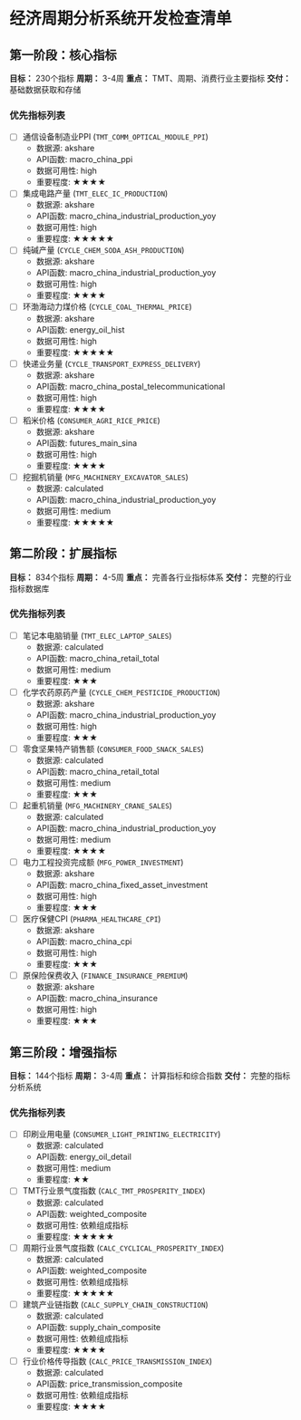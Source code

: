 # 经济周期分析系统开发检查清单

## 第一阶段：核心指标
**目标：** 230个指标
**周期：** 3-4周
**重点：** TMT、周期、消费行业主要指标
**交付：** 基础数据获取和存储

### 优先指标列表
- [ ] 通信设备制造业PPI (`TMT_COMM_OPTICAL_MODULE_PPI`)
  - 数据源: akshare
  - API函数: macro_china_ppi
  - 数据可用性: high
  - 重要程度: ★★★★
- [ ] 集成电路产量 (`TMT_ELEC_IC_PRODUCTION`)
  - 数据源: akshare
  - API函数: macro_china_industrial_production_yoy
  - 数据可用性: high
  - 重要程度: ★★★★★
- [ ] 纯碱产量 (`CYCLE_CHEM_SODA_ASH_PRODUCTION`)
  - 数据源: akshare
  - API函数: macro_china_industrial_production_yoy
  - 数据可用性: high
  - 重要程度: ★★★★
- [ ] 环渤海动力煤价格 (`CYCLE_COAL_THERMAL_PRICE`)
  - 数据源: akshare
  - API函数: energy_oil_hist
  - 数据可用性: high
  - 重要程度: ★★★★★
- [ ] 快递业务量 (`CYCLE_TRANSPORT_EXPRESS_DELIVERY`)
  - 数据源: akshare
  - API函数: macro_china_postal_telecommunicational
  - 数据可用性: high
  - 重要程度: ★★★★
- [ ] 稻米价格 (`CONSUMER_AGRI_RICE_PRICE`)
  - 数据源: akshare
  - API函数: futures_main_sina
  - 数据可用性: high
  - 重要程度: ★★★★
- [ ] 挖掘机销量 (`MFG_MACHINERY_EXCAVATOR_SALES`)
  - 数据源: calculated
  - API函数: macro_china_industrial_production_yoy
  - 数据可用性: medium
  - 重要程度: ★★★★★

## 第二阶段：扩展指标
**目标：** 834个指标
**周期：** 4-5周
**重点：** 完善各行业指标体系
**交付：** 完整的行业指标数据库

### 优先指标列表
- [ ] 笔记本电脑销量 (`TMT_ELEC_LAPTOP_SALES`)
  - 数据源: calculated
  - API函数: macro_china_retail_total
  - 数据可用性: medium
  - 重要程度: ★★★
- [ ] 化学农药原药产量 (`CYCLE_CHEM_PESTICIDE_PRODUCTION`)
  - 数据源: akshare
  - API函数: macro_china_industrial_production_yoy
  - 数据可用性: high
  - 重要程度: ★★★
- [ ] 零食坚果特产销售额 (`CONSUMER_FOOD_SNACK_SALES`)
  - 数据源: calculated
  - API函数: macro_china_retail_total
  - 数据可用性: medium
  - 重要程度: ★★★
- [ ] 起重机销量 (`MFG_MACHINERY_CRANE_SALES`)
  - 数据源: calculated
  - API函数: macro_china_industrial_production_yoy
  - 数据可用性: medium
  - 重要程度: ★★★★
- [ ] 电力工程投资完成额 (`MFG_POWER_INVESTMENT`)
  - 数据源: akshare
  - API函数: macro_china_fixed_asset_investment
  - 数据可用性: high
  - 重要程度: ★★★
- [ ] 医疗保健CPI (`PHARMA_HEALTHCARE_CPI`)
  - 数据源: akshare
  - API函数: macro_china_cpi
  - 数据可用性: high
  - 重要程度: ★★★
- [ ] 原保险保费收入 (`FINANCE_INSURANCE_PREMIUM`)
  - 数据源: akshare
  - API函数: macro_china_insurance
  - 数据可用性: high
  - 重要程度: ★★★

## 第三阶段：增强指标
**目标：** 144个指标
**周期：** 3-4周
**重点：** 计算指标和综合指数
**交付：** 完整的指标分析系统

### 优先指标列表
- [ ] 印刷业用电量 (`CONSUMER_LIGHT_PRINTING_ELECTRICITY`)
  - 数据源: calculated
  - API函数: energy_oil_detail
  - 数据可用性: medium
  - 重要程度: ★★
- [ ] TMT行业景气度指数 (`CALC_TMT_PROSPERITY_INDEX`)
  - 数据源: calculated
  - API函数: weighted_composite
  - 数据可用性: 依赖组成指标
  - 重要程度: ★★★★★
- [ ] 周期行业景气度指数 (`CALC_CYCLICAL_PROSPERITY_INDEX`)
  - 数据源: calculated
  - API函数: weighted_composite
  - 数据可用性: 依赖组成指标
  - 重要程度: ★★★★★
- [ ] 建筑产业链指数 (`CALC_SUPPLY_CHAIN_CONSTRUCTION`)
  - 数据源: calculated
  - API函数: supply_chain_composite
  - 数据可用性: 依赖组成指标
  - 重要程度: ★★★★
- [ ] 行业价格传导指数 (`CALC_PRICE_TRANSMISSION_INDEX`)
  - 数据源: calculated
  - API函数: price_transmission_composite
  - 数据可用性: 依赖组成指标
  - 重要程度: ★★★★
